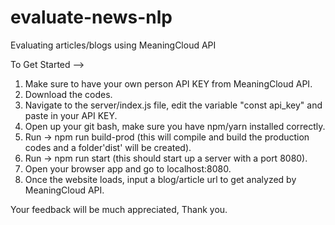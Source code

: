 # evaluate-news-nlp
 Evaluating articles/blogs using MeaningCloud API

 To Get Started -->
 1. Make sure to have your own person API KEY from MeaningCloud API.
 2. Download the codes.
 3. Navigate to the server/index.js file, edit the variable "const api_key" and paste in your API KEY.
 4. Open up your git bash, make sure you have npm/yarn installed correctly.
 5. Run -> npm run build-prod (this will compile and build the production codes and a folder'dist' will be created).
 6. Run -> npm run start (this should start up a server with a port 8080).
 7. Open your browser app and go to localhost:8080.
 8. Once the website loads, input a blog/article url to get analyzed by MeaningCloud API.

 Your feedback will be much appreciated,
 Thank you.
